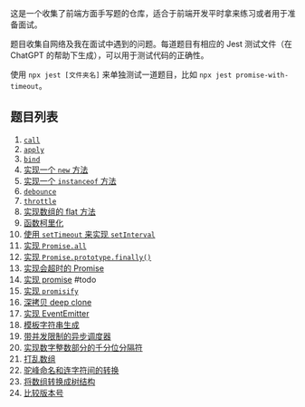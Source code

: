 这是一个收集了前端方面手写题的仓库，适合于前端开发平时拿来练习或者用于准备面试。

题目收集自网络及我在面试中遇到的问题。每道题目有相应的 Jest 测试文件（在 ChatGPT 的帮助下生成），可以用于测试代码的正确性。

使用 `npx jest [文件夹名]` 来单独测试一道题目，比如 `npx jest promise-with-timeout`。

## 题目列表

1. [`call`](./call/readme.md)
1. [`apply`](./apply/readme.md)
1. [`bind`](./bind/readme.md)
1. [实现一个 `new` 方法](./new/index.md)
1. [实现一个 `instanceof` 方法](./instanceof/readme.md)
1. [`debounce`](./debounce/readme.md)
1. [`throttle`](./throttle/readme.md)
1. [实现数组的 flat 方法](./flat-array/readme.md)
1. [函数柯里化](./curry/readme.md)
1. [使用 `setTimeout` 来实现 `setInterval`](./set-interval/readme.md)
1. [实现 `Promise.all`](./promise.all/readme.md)
1. [实现 `Promise.prototype.finally()`](./promise-finally/readme.md)
1. [实现会超时的 Promise](./promise-with-timeout/readme.md)
1. [实现 promise](./promise/readme.md)  #todo
1. [实现 `promisify`](./promisify/readme.md)
1. [深拷贝 deep clone](./deep-clone/readme.md)
1. [实现 EventEmitter](./event-emitter/readme.md)
1. [模板字符串生成](./template-string/readme.md)
1. [带并发限制的异步调度器](./scheduler/readme.md)
1. [实现数字整数部分的千分位分隔符](./thousands-comma-separator/readme.md)
1. [打乱数组](./shuffle-array/readme.md)
1. [驼峰命名和连字符间的转换](./camel-or-dash/readme.md)
1. [将数组转换成树结构](./array-to-tree/readme.md)
1. [比较版本号](./compare-versions/readme.md)

